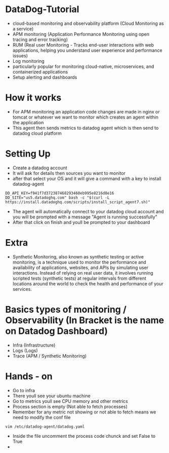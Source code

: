 # DataDog-Tutorial
- cloud-based monitoring and observability platform (Cloud Monitoring as a service)
- APM monitoring (Application Performance Monitoring using open tracing and error tracking)
- RUM (Real user Monitoring - Tracks end-user interactions with web applications, helping you understand user experience and performance issues)
- Log monitoring 
- particularly popular for monitoring cloud-native, microservices, and containerized applications
- Setup alerting and dashboards

# How it works
- For APM monitoring an application code changes are made in nginx or tomcat or whatever we want to monitor which creates an agent within the application
- This agent then sends metrics to datadog agent which is then send to datadog cloud platform


# Setting Up
- Create a datadog account
- It will ask for details then sources you want to monitor
- after that select your OS and it will give a command with a key to install datadog-agent
```
DD_API_KEY=f941f7d372387468293460eb995e8216d0e16 DD_SITE="us5.datadoghq.com" bash -c "$(curl -L https://install.datadoghq.com/scripts/install_script_agent7.sh)"
```
- The agent will automatically connect to your datadog cloud account and you will be prompted with a message "Agent is running successfully"
- After that click on finish and youll be prompted to your dashboard

# Extra
- Synthetic Monitoring, also known as synthetic testing or active monitoring, is a technique used to monitor the performance and availability of applications, websites, and APIs by simulating user interactions. Instead of relying on real user data, it involves running scripted tests (synthetic tests) at regular intervals from different locations around the world to check the health and performance of your services.

# Basics types of monitoring / Observability (In Bracket is the name on Datadog Dashboard)
- Infra (Infrastructure)
- Logs (Logs)
- Trace (APM / Synthetic Monitoring)


# Hands - on
- Go to infra
- There youll see your ubuntu machine
- Go to metrics youll see CPU memory and other metrics
- Process section is empty (Not able to fetch processes)
- Remember for any metric not showing or not able to fetch means we need to modify the conf file
```
vim /etc/datadog-agent/datadog.yaml
```
- Inside the file uncomment the process code chunck and set False to True
- 






